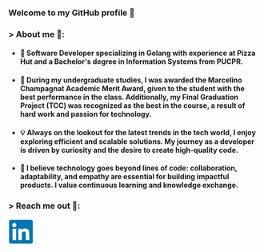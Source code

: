 ### Welcome to my GitHub profile 👋

### > About me 🔋:
 - #### 🚀 Software Developer specializing in Golang with experience at **Pizza Hut** and a Bachelor's degree in **Information Systems** from **PUCPR**.
 - #### 🏅 During my undergraduate studies, I was awarded the **Marcelino Champagnat Academic Merit Award**, given to the student with the best performance in the class. Additionally, my **Final Graduation Project (TCC)** was recognized as the best in the course, a result of hard work and passion for technology.
 - #### 💡 Always on the lookout for the latest trends in the tech world, I enjoy exploring efficient and scalable solutions. My journey as a developer is driven by curiosity and the desire to create high-quality code.
 - #### 🤝 I believe technology goes beyond lines of code: **collaboration**, **adaptability**, and **empathy** are essential for building impactful products. I value continuous learning and knowledge exchange.

### > Reach me out 📲:
<a href="https://www.linkedin.com/in/joaovmvale"><img align="center" height="50" widht="50" src="https://raw.githubusercontent.com/devicons/devicon/master/icons/linkedin/linkedin-original.svg" style="max-width:100%;"></a>
